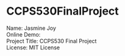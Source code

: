 # CCPS530FinalProject

Name: Jasmine Joy <br>
Online Demo:<br>
Project Title: CCPS530 Final Project<br>
License: MIT License<br>
